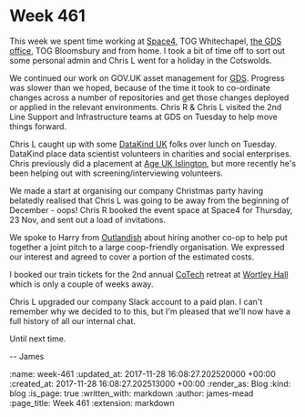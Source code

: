 Week 461
========

This week we spent time working at [Space4][], TOG Whitechapel, [the GDS office][whitechapel-building], TOG Bloomsbury and from home. I took a bit of time off to sort out some personal admin and Chris L went for a holiday in the Cotswolds.

We continued our work on GOV.UK asset management for [GDS][]. Progress was slower than we hoped, because of the time it took to co-ordinate changes across a number of repositories and get those changes deployed or applied in the relevant environments. Chris R & Chris L visited the 2nd Line Support and Infrastructure teams at GDS on Tuesday to help move things forward.

Chris L caught up with some [DataKind UK][] folks over lunch on Tuesday. DataKind place data scientist volunteers in charities and social enterprises. Chris previously did a placement at [Age UK Islington][], but more recently he's been helping out with screening/interviewing volunteers.

We made a start at organising our company Christmas party having belatedly realised that Chris L was going to be away from the beginning of December - oops! Chris R booked the event space at Space4 for Thursday, 23 Nov, and sent out a load of invitations.

We spoke to Harry from [Outlandish][] about hiring another co-op to help put together a joint pitch to a large coop-friendly organisation. We expressed our interest and agreed to cover a portion of the estimated costs.

I booked our train tickets for the 2nd annual [CoTech][] retreat at [Wortley Hall][] which is only a couple of weeks away.

Chris L upgraded our company Slack account to a paid plan. I can't remember why we decided to to this, but I'm pleased that we'll now have a full history of all our internal chat.

Until next time.

-- James

[Space4]: http://space4.tech/
[whitechapel-building]: https://www.derwentlondon.com/properties/aldgate-union
[GDS]: https://en.wikipedia.org/wiki/Government_Digital_Service
[DataKind UK]: http://www.datakind.org/chapters/datakind-uk
[Age UK Islington]: http://www.ageuk.org.uk/islington/
[Outlandish]: http://outlandish.com/
[CoTech]: https://www.coops.tech/
[Wortley Hall]: http://www.wortleyhall.org.uk/

:name: week-461
:updated_at: 2017-11-28 16:08:27.202520000 +00:00
:created_at: 2017-11-28 16:08:27.202513000 +00:00
:render_as: Blog
:kind: blog
:is_page: true
:written_with: markdown
:author: james-mead
:page_title: Week 461
:extension: markdown

